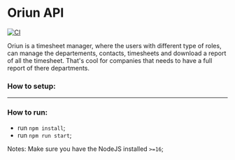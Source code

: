 # Oriun API

[![CI](https://github.com/zeworks/oriun-api/actions/workflows/on-push-master.yml/badge.svg?branch=master)](https://github.com/zeworks/oriun-api/actions/workflows/on-push-master.yml)

Oriun is a timesheet manager, where the users with different type of roles, can manage the departements, contacts, timesheets and download a report of all the timesheet.
That's cool for companies that needs to have a full report of there departments.

### How to setup:

---

### How to run:

- run `npm install`;
- run `npm run start`;

Notes: Make sure you have the NodeJS installed `>=16`;
